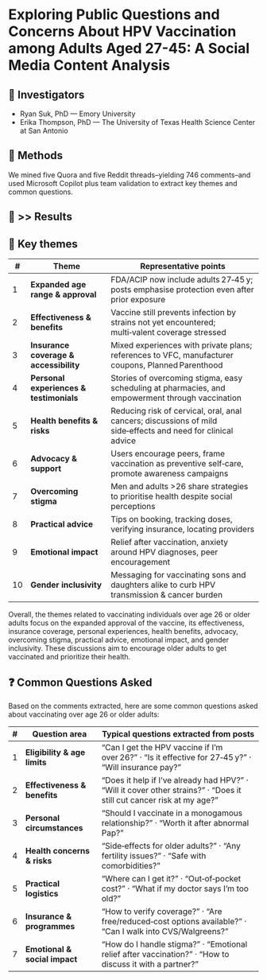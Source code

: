 # Exploring Public Questions and Concerns About HPV Vaccination among Adults Aged 27-45: A Social Media Content Analysis

## 👥 Investigators

- Ryan Suk, PhD — Emory University
- Erika Thompson, PhD — The University of Texas Health Science Center at San Antonio

## 🧠 Methods

We mined five Quora and five Reddit threads–yielding 746 comments–and used Microsoft Copilot plus team validation to extract key themes and common questions.

## 🤖 >> Results

## 📍 Key themes

| #  | Theme                                   | Representative points                                                                                     |
| -- | --------------------------------------- | --------------------------------------------------------------------------------------------------------- |
| 1  | **Expanded age range & approval**       | FDA/ACIP now include adults 27‑45 y; posts emphasise protection even after prior exposure                 |
| 2  | **Effectiveness & benefits**            | Vaccine still prevents infection by strains not yet encountered; multi‑valent coverage stressed           |
| 3  | **Insurance coverage & accessibility**  | Mixed experiences with private plans; references to VFC, manufacturer coupons, Planned Parenthood         |
| 4  | **Personal experiences & testimonials** | Stories of overcoming stigma, easy scheduling at pharmacies, and empowerment through vaccination          |
| 5  | **Health benefits & risks**             | Reducing risk of cervical, oral, anal cancers; discussions of mild side‑effects and need for clinical advice |
| 6  | **Advocacy & support**                  | Users encourage peers, frame vaccination as preventive self‑care, promote awareness campaigns             |
| 7  | **Overcoming stigma**                   | Men and adults >26 share strategies to prioritise health despite social perceptions                       |
| 8  | **Practical advice**                    | Tips on booking, tracking doses, verifying insurance, locating providers                                  |
| 9  | **Emotional impact**                    | Relief after vaccination, anxiety around HPV diagnoses, peer encouragement                                |
| 10 | **Gender inclusivity**                  | Messaging for vaccinating sons and daughters alike to curb HPV transmission & cancer burden               |


Overall, the themes related to vaccinating individuals over age 26 or older adults focus on the expanded approval of the vaccine, its effectiveness, insurance coverage, personal experiences, health benefits, advocacy, overcoming stigma, practical advice, emotional impact, and gender inclusivity. These discussions aim to encourage older adults to get vaccinated and prioritize their health.

## ❓ Common Questions Asked
Based on the comments extracted, here are some common questions asked about vaccinating over age 26 or older adults:

| # | Question area                 | Typical questions extracted from posts                                                                                |
| - | ----------------------------- | --------------------------------------------------------------------------------------------------------------------- |
| 1 | **Eligibility & age limits**  | “Can I get the HPV vaccine if I’m over 26?” · “Is it effective for 27‑45 y?” · “Will insurance pay?”                  |
| 2 | **Effectiveness & benefits**  | “Does it help if I’ve already had HPV?” · “Will it cover other strains?” · “Does it still cut cancer risk at my age?” |
| 3 | **Personal circumstances**    | “Should I vaccinate in a monogamous relationship?” · “Worth it after abnormal Pap?”                                   |
| 4 | **Health concerns & risks**   | “Side‑effects for older adults?” · “Any fertility issues?” · “Safe with comorbidities?”                               |
| 5 | **Practical logistics**       | “Where can I get it?” · “Out‑of‑pocket cost?” · “What if my doctor says I’m too old?”                                 |
| 6 | **Insurance & programmes**    | “How to verify coverage?” · “Are free/reduced‑cost options available?” · “Can I walk into CVS/Walgreens?”             |
| 7 | **Emotional & social impact** | “How do I handle stigma?” · “Emotional relief after vaccination?” · “How to discuss it with a partner?”               |




